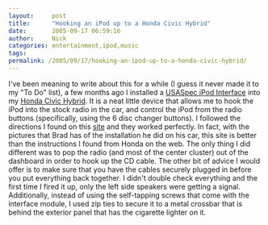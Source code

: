 ```yaml
---
layout:     post
title:      "Hooking an iPod up to a Honda Civic Hybrid"
date:       2005-09-17 06:59:16
author:     Nick
categories: entertainment,ipod,music
tags:  
permalink: /2005/09/17/hooking-an-ipod-up-to-a-honda-civic-hybrid/
---
```

I've been meaning to write about this for a while (I guess it never made it to my "To Do" list), a few months ago I installed a [USASpec iPod Interface](http://www.discountcarstereo.com/detail.aspx?ID=717) into my [Honda Civic Hybrid](http://automobiles.honda.com/models/model_overview.asp?ModelName=Civic+Hybrid). It is a neat little device that allows me to hook the iPod into the stock radio in the car, and control the iPod from the radio buttons (specifically, using the 6 disc changer buttons). I followed the directions I found on this [site](http://www.rightclick.com.au/brad/ipodmycar.html) and they worked perfectly. In fact, with the pictures that Brad has of the installation he did on his car, this site is better than the instructions I found from Honda on the web. The only thing I did different was to pop the radio (and most of the center cluster) out of the dashboard in order to hook up the CD cable. The other bit of advice I would offer is to make sure that you have the cables securely plugged in before you put everything back together. I didn't double check everything and the first time I fired it up, only the left side speakers were getting a signal. Additionally, instead of using the self-tapping screws that come with the interface module, I used zip ties to secure it to a metal crossbar that is behind the exterior panel that has the cigarette lighter on it.

